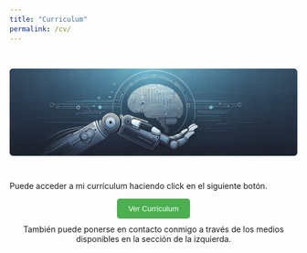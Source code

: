 ```yaml
---
title: "Curriculum"
permalink: /cv/
---
```


<div style="display: flex; justify-content: center;">
  <img src="../assets/images/bannerCV.png" alt="banner" style="width: 100%; height: auto; margin: 30px;">
</div>

Puede acceder a mi currículum haciendo click en el siguiente botón.

<div style="text-align: center;">
    <button style="padding: 10px 20px; background-color: #4CAF50; color: white; border: none; border-radius: 5px; cursor: pointer;" onclick="window.open('../assets/documents/cv.pdf', 'PDFViewer', 'width=auto,height=auto,toolbar=no,scrollbars=yes');">Ver Curriculum</button>
    <p style="margin-top: 10px;">También puede ponerse en contacto conmigo a través de los medios disponibles en la sección de la izquierda.</p>
</div>



